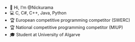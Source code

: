 - 👋 Hi, I’m @Nickurama
- 💻 C, C#, C++, Java, Python
- 🏆 European competitive programming competitor (SWERC)
- 🏆 National competitive programming competitor (MIUP)
- 🎓 Student at University of Algarve

<!---
Nickurama/Nickurama is a ✨ special ✨ repository because its `README.md` (this file) appears on your GitHub profile.
You can click the Preview link to take a look at your changes.
--->
